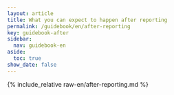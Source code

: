 ```yaml
---
layout: article
title: What you can expect to happen after reporting
permalink: /guidebook/en/after-reporting
key: guidebook-after
sidebar:
  nav: guidebook-en
aside:
  toc: true
show_date: false
---
```


{% include_relative raw-en/after-reporting.md %}
